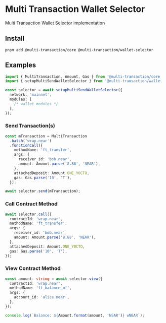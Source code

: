 # Multi Transaction Wallet Selector
Multi Transaction Wallet Selector implementation

## Install
```shell
pnpm add @multi-transaction/core @multi-transaction/wallet-selector
```

## Examples
```ts
import { MultiTransaction, Amount, Gas } from '@multi-transaction/core';
import { setupMultiSendWalletSelector } from '@multi-transaction/wallet-selector';
```

```ts
const selector = await setupMultiSendWalletSelector({
  network: 'mainnet',
  modules: [
    /* wallet modules */
  ],
});
```

### Send Transaction(s)
```ts
const mTransaction = MultiTransaction
  .batch('wrap.near')
  .functionCall({
    methodName: 'ft_transfer',
    args: {
      receiver_id: 'bob.near',
      amount: Amount.parse('8.88', 'NEAR'),
    },
    attachedDeposit: Amount.ONE_YOCTO,
    gas: Gas.parse('10', 'T'),
  });

await selector.send(mTransaction);
```

### Call Contract Method
```ts
await selector.call({
  contractId: 'wrap.near',
  methodName: 'ft_transfer',
  args: {
    receiver_id: 'bob.near',
    amount: Amount.parse('8.88', 'NEAR'),
  },
  attachedDeposit: Amount.ONE_YOCTO,
  gas: Gas.parse('10', 'T'),
});
```

### View Contract Method
```ts
const amount: string = await selector.view({
  contractId: 'wrap.near',
  methodName: 'ft_balance_of',
  args: {
    account_id: 'alice.near',
  },
});

console.log(`Balance: ${Amount.format(amount, 'NEAR')} wNEAR`);
```
